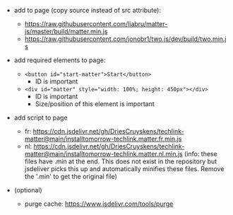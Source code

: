 - add to page (copy source instead of src attribute):
    - https://raw.githubusercontent.com/liabru/matter-js/master/build/matter.min.js
    - https://raw.githubusercontent.com/jonobr1/two.js/dev/build/two.min.js

- add required elements to page:
  - `<button id="start-matter">Start</button>`
    - ID is important
  - `<div id="matter" style="width: 100%; height: 450px"></div>`
    - ID is important
    - Size/position of this element is important

- add script to page
  - fr: https://cdn.jsdelivr.net/gh/DriesCruyskens/techlink-matter@main/installtomorrow-techlink.matter.fr.min.js
  - nl: https://cdn.jsdelivr.net/gh/DriesCruyskens/techlink-matter@main/installtomorrow-techlink.matter.nl.min.js
(info: these files have .min at the end. This does not exist in the repository but jsdeliver picks this up and automatically minifies these files. Remove the '.min' to get the original file)

- (optional)
  - purge cache: https://www.jsdelivr.com/tools/purge
  
